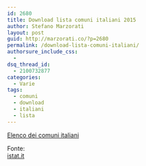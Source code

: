 ```yaml
---
id: 2680
title: Download lista comuni italiani 2015
author: Stefano Marzorati
layout: post
guid: http://marzorati.co/?p=2680
permalink: /download-lista-comuni-italiani/
authorsure_include_css:
  - 
dsq_thread_id:
  - 2100732877
categories:
  - Varie
tags:
  - comuni
  - download
  - italiani
  - lista
---
```

<a href="http://www.istat.it/it/files/2011/01/Tutti-i-file_30_01_2015.zip?title=Codici+delle+unit%C3%A0+amministrative+-+12%2Ffeb%2F2015+-+Tutti+i+file.zip" target="_blank">Elenco dei comuni italiani</a>

Fonte:   
<a href="http://www.istat.it/it/archivio/6789" target="_blank">istat.it</a>